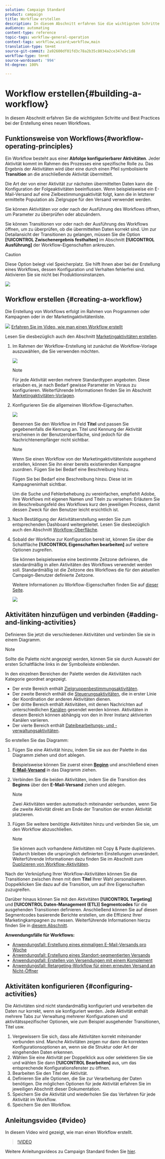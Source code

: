 ```yaml
---
solution: Campaign Standard
product: campaign
title: Workflow erstellen
description: In diesem Abschnitt erfahren Sie die wichtigsten Schritte und Best Practices bei der Erstellung eines neuen Workflows.
audience: automating
content-type: reference
topic-tags: workflow-general-operation
context-tags: workflow,wizard;workflow,main
translation-type: tm+mt
source-git-commit: 2a92600df01fd3c78a2b35c8034a2ce347e5c1d8
workflow-type: tm+mt
source-wordcount: '994'
ht-degree: 100%

---
```



# Workflow erstellen{#building-a-workflow}

In diesem Abschnitt erfahren Sie die wichtigsten Schritte und Best Practices bei der Erstellung eines neuen Workflows.

## Funktionsweise von Workflows{#workflow-operating-principles}

Ein Workflow besteht aus einer **Abfolge konfigurierbarer Aktivitäten**. Jeder Aktivität kommt im Rahmen des Prozesses eine spezifische Rolle zu. Das Ergebnis der Aktivitäten wird über eine durch einen Pfeil symbolisierte **Transition** an die anschließende Aktivität übermittelt.

Die Art der von einer Aktivität zur nächsten übermittelten Daten kann die Konfiguration der Folgeaktivitäten beeinflussen. Wenn beispielsweise ein E-Mail-Versand auf eine Zielbestimmungsaktivität folgt, kann die in letzterer ermittelte Population als Zielgruppe für den Versand verwendet werden.

Sie können Aktivitäten vor oder nach der Ausführung des Workflows öffnen, um Parameter zu überprüfen oder abzuändern.

Sie können Transitionen vor oder nach der Ausführung des Workflows öffnen, um zu überprüfen, ob die übermittelten Daten korrekt sind. Um zur Detailansicht der Transitionen zu gelangen, müssen Sie die Option **[!UICONTROL Zwischenergebnis festhalten]** im Abschnitt **[!UICONTROL Ausführung]** der Workflow-Eigenschaften ankreuzen.

>[!CAUTION]
>
>Diese Option belegt viel Speicherplatz. Sie hilft Ihnen aber bei der Erstellung eines Workflows, dessen Konfiguration und Verhalten fehlerfrei sind. Aktivieren Sie sie nicht bei Produktionsinstanzen.

![](assets/workflow_overview.png)

## Workflow erstellen     {#creating-a-workflow}

Die Erstellung von Workflows erfolgt im Rahmen von Programmen oder Kampagnen oder in der Marketingaktivitätenliste.

![](assets/do-not-localize/how-to-video.png) [Erfahren Sie im Video, wie man einen Workflow erstellt](#video)

Lesen Sie diesbezüglich auch den Abschnitt [Marketingaktivitäten erstellen](../../start/using/marketing-activities.md#creating-a-marketing-activity).

1. Im Rahmen der Workflow-Erstellung ist zunächst die Workflow-Vorlage auszuwählen, die Sie verwenden möchten.

   ![](assets/workflow_creation_1.png)

   >[!NOTE]
   >
   >Für jede Aktivität werden mehrere Standardtypen angeboten. Diese erlauben es, je nach Bedarf gewisse Parameter im Voraus zu konfigurieren. Weiterführende Informationen finden Sie im Abschnitt [Marketingaktivitäten-Vorlagen](../../start/using/marketing-activity-templates.md).

1. Konfigurieren Sie die allgemeinen Workflow-Eigenschaften.

   ![](assets/workflow_creation_2.png)

   Benennen Sie den Workflow im Feld **Titel** und passen Sie gegebenenfalls die Kennung an. Titel und Kennung der Aktivität erscheinen in der Benutzeroberfläche, sind jedoch für die Nachrichtenempfänger nicht sichtbar.

   >[!NOTE]
   >
   >Wenn Sie einen Workflow von der Marketingaktivitätenliste ausgehend erstellen, können Sie ihn einer bereits existierenden Kampagne zuordnen. Fügen Sie bei Bedarf eine Beschreibung hinzu.

   Fügen Sie bei Bedarf eine Beschreibung hinzu. Diese ist im Kampagneninhalt sichtbar.

   Um die Suche und Fehlerbehebung zu vereinfachen, empfiehlt Adobe, Ihre Workflows mit eigenen Namen und Titeln zu versehen: Erläutern Sie im Beschreibungsfeld des Workflows kurz den jeweiligen Prozess, damit dessen Zweck für den Benutzer leicht ersichtlich ist.

1. Nach Bestätigung der Aktivitätserstellung werden Sie zum entsprechenden Dashboard weitergeleitet. Lesen Sie diesbezüglich auch den Abschnitt [Workflow-Oberfläche](../../automating/using/workflow-interface.md).

1. Sobald der Workflow zur Konfiguration bereit ist, können Sie über die Schaltfläche **[!UICONTROL Eigenschaften bearbeiten]** auf weitere Optionen zugreifen.

   Sie können beispielsweise eine bestimmte Zeitzone definieren, die standardmäßig in allen Aktivitäten des Workflows verwendet werden soll. Standardmäßig ist die Zeitzone des Workflows die für den aktuellen Campaign-Benutzer definierte Zeitzone.

   Weitere Informationen zu Workflow-Eigenschaften finden Sie auf [dieser Seite](../../automating/using/managing-execution-options.md).

   ![](assets/workflow_properties.png)

## Aktivitäten hinzufügen und verbinden {#adding-and-linking-activities}

Definieren Sie jetzt die verschiedenen Aktivitäten und verbinden Sie sie in einem Diagramm.

>[!NOTE]
>
>Sollte die Palette nicht angezeigt werden, können Sie sie durch Auswahl der ersten Schaltfläche links in der Symbolleiste einblenden.

In den einzelnen Bereichen der Palette werden die Aktivitäten nach Kategorie geordnet angezeigt.

* Der erste Bereich enthält [Zielgruppenbestimmungsaktivitäten](../../automating/using/about-targeting-activities.md).
* Der zweite Bereich enthält die [Steuerungsaktivitäten](../../automating/using/about-execution-activities.md), die in erster Linie der Koordination der anderen Aktivitäten dienen.
* Der dritte Bereich enthält Aktivitäten, mit denen Nachrichten auf unterschiedlichen [Kanälen](../../automating/using/about-channel-activities.md) gesendet werden können. Aktivitäten in diesem Bereich können abhängig von den in Ihrer Instanz aktivierten Kanälen variieren.
* Der vierte Bereich enthält [Dateibearbeitungs- und -verwaltungsaktivitäten](../../automating/using/about-data-management-activities.md).

So erstellen Sie das Diagramm:

1. Fügen Sie eine Aktivität hinzu, indem Sie sie aus der Palette in das Diagramm ziehen und dort ablegen.

   Beispielsweise können Sie zuerst einen **[Beginn](../../automating/using/start-and-end.md)** und anschließend einen **[E-Mail-Versand](../../automating/using/email-delivery.md)** in das Diagramm ziehen.

1. Verbinden Sie die beiden Aktivitäten, indem Sie die Transition des **Beginns** über den **E-Mail-Versand** ziehen und ablegen.

   >[!NOTE]
   >
   >Zwei Aktivitäten werden automatisch miteinander verbunden, wenn Sie die zweite Aktivität direkt am Ende der Transition der ersten Aktivität platzieren.

1. Fügen Sie weitere benötigte Aktivitäten hinzu und verbinden Sie sie, um den Workflow abzuschließen.

   >[!NOTE]
   >
   >Sie können auch vorhandene Aktivitäten mit Copy &amp; Paste duplizieren. Dadurch bleiben die ursprünglich definierten Einstellungen unverändert. Weiterführende Informationen dazu finden Sie im Abschnitt zum [Duplizieren von Workflow-Aktivitäten](../../automating/using/workflow-interface.md#duplicating-workflow-activities).

Nach der Verknüpfung Ihrer Workflow-Aktivitäten können Sie die Transitionen zwischen ihnen mit dem **Titel** Ihrer Wahl personalisieren. Doppelklicken Sie dazu auf die Transition, um auf ihre Eigenschaften zuzugreifen.

Darüber hinaus können Sie mit den Aktivitäten **[!UICONTROL Targeting]** und **[!UICONTROL Daten-Management (ETL)]** **Segmentcodes** für die ausgehenden Transitionen definieren. Anschließend können Sie auf diesen Segmentcodes basierende Berichte erstellen, um die Effizienz Ihrer Marketingkampagnen zu messen. Weiterführende Informationen hierzu finden Sie in [diesem Abschnitt](../../reporting/using/creating-a-report-workflow-segment.md).

**Anwendungsfälle für Workflows:**

* [Anwendungsfall: Erstellung eines einmaligen E-Mail-Versands pro Woche](../../automating/using/workflow-weekly-offer.md)
* [Anwendungsfall: Erstellung eines Standort-segmentierten Versands](../../automating/using/workflow-segmentation-location.md)
* [Anwendungsfall: Erstellen von Versendungen mit einem Komplement](../../automating/using/workflow-created-query-with-complement.md)
* [Anwendungsfall: Retargeting-Workflow für einen erneuten Versand an Nicht-Öffner](../../automating/using/workflow-cross-channel-retargeting.md)

## Aktivitäten konfigurieren {#configuring-activities}

Die Aktivitäten sind nicht standardmäßig konfiguriert und verarbeiten die Daten nur korrekt, wenn sie konfiguriert werden. Jede Aktivität enthält mehrere Tabs zur Verwaltung mehrerer Konfigurationen und aktivitätsspezifischer Optionen, wie zum Beispiel ausgehender Transitionen, Titel usw.

1. Vergewissern Sie sich, dass alle Aktivitäten korrekt miteinander verbunden sind. Manche Aktivitäten zeigen nur dann die korrekten Konfigurationsoptionen an, wenn sie die Struktur oder Art der eingehenden Daten erkennen.
1. Wählen Sie eine Aktivität per Doppelklick aus oder selektieren Sie sie und wählen Sie dann **[!UICONTROL Bearbeiten]** aus, um das entsprechende Konfigurationsfenster zu öffnen.
1. Bearbeiten Sie den Titel der Aktivität.
1. Definieren Sie alle Optionen, die Sie zur Verarbeitung der Daten benötigen. Die möglichen Optionen für jede Aktivität erfahren Sie im jeweiligen Abschnitt dieser Dokumentation.
1. Speichern Sie die Aktivität und wiederholen Sie das Verfahren für jede Aktivität im Workflow.
1. Speichern Sie den Workflow.

## Anleitungsvideo {#video}

In diesem Video wird gezeigt, wie man einen Workflow erstellt.

>[!VIDEO](https://video.tv.adobe.com/v/23937?quality=12)

Weitere Anleitungsvideos zu Campaign Standard finden Sie [hier](https://experienceleague.adobe.com/docs/campaign-standard-learn/tutorials/overview.html?lang=de).
